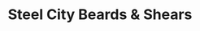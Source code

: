 ---
title: "Steel City Beards & Shears"
url: /bethlehem/steel-city-beards-und-shears/
shop: Friseur
---